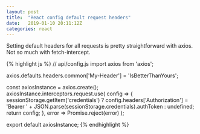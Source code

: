 ```yaml
---
layout: post
title:  "React config default request headers"
date:   2019-01-10 20:11:12Z
categories: react
---
```

Setting default headers for all requests is pretty straightforward with axios. Not so much with fetch-intercept.

{% highlight js %}
// api/config.js
import axios from 'axios';

axios.defaults.headers.common['My-Header'] = 'IsBetterThanYours';

const axiosInstance = axios.create();
axiosInstance.interceptors.request.use(
  config => {
    sessionStorage.getItem('credentials') ? config.headers['Authorization'] = 'Bearer ' + JSON.parse(sessionStorage.credentials).authToken : undefined;
    return config;
  },
  error => Promise.reject(error)
);

export default axiosInstance;
{% endhighlight %}
